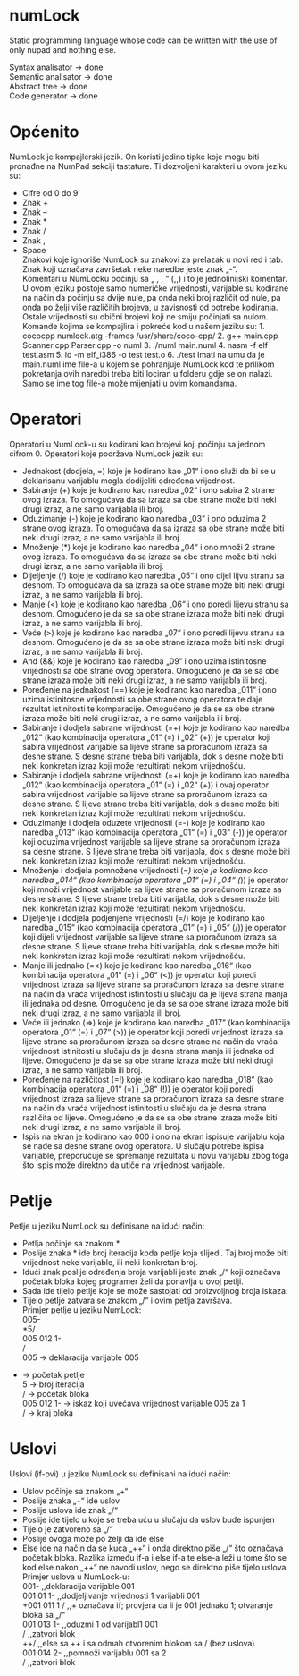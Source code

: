 # numLock
Static programming language whose code can be written with the use of only nupad and nothing else.  
  
Syntax analisator -> done  
Semantic analisator -> done  
Abstract tree -> done  
Code generator -> done

# Općenito
NumLock je kompajlerski jezik. On koristi jedino tipke koje mogu biti pronađne na NumPad sekciji tastature. Ti dozvoljeni karakteri u ovom jeziku su:  
- Cifre od 0 do 9  
- Znak +  
- Znak –  
- Znak *  
- Znak /  
- Znak ,  
- Space  
Znakovi koje ignoriše NumLock su znakovi za prelazak u novi red i tab.  
Znak koji označava završetak neke naredbe jeste znak „-“.  
Komentari u NumLocku počinju sa „ , , “ (,,) i to je jednolinijski komentar.  
U ovom jeziku postoje samo numeričke vrijednosti, varijable su kodirane na način da počinju sa dvije nule, pa onda neki broj različit od nule, pa onda po želji više različitih brojeva, u zavisnosti od potrebe kodiranja.  
Ostale vrijednosti su obični brojevi koji ne smiju počinjati sa nulom.  
Komande kojima se kompajlira i pokreće kod u našem jeziku su: 1. cococpp numlock.atg -frames /usr/share/coco-cpp/ 2. g++ main.cpp Scanner.cpp Parser.cpp -o numl 3. ./numl main.numl 4. nasm -f elf test.asm 5. ld -m elf_i386 -o test test.o 6. ./test
Imati na umu da je main.numl ime file-a u kojem se pohranjuje NumLock kod te prilikom pokretanja ovih naredbi treba biti lociran u folderu gdje se on nalazi. Samo se ime tog file-a može mijenjati u ovim komandama.  

# Operatori
Operatori u NumLock-u su kodirani kao brojevi koji počinju sa jednom cifrom 0. Operatori koje podržava NumLock jezik su:
- Jednakost (dodjela, =) koje je kodirano kao „01“ i ono služi da bi se u deklarisanu varijablu mogla dodijeliti određena vrijednost.  
- Sabiranje (+) koje je kodirano kao naredba „02“ i ono sabira 2 strane ovog izraza. To omogućava da sa izraza sa obe strane može biti neki drugi izraz, a ne samo varijabla ili broj.  
- Oduzimanje (-) koje je kodirano kao naredba „03“ i ono oduzima 2 strane ovog izraza. To omogućava da sa izraza sa obe strane može biti neki drugi izraz, a ne samo varijabla ili broj.  
- Množenje (*) koje je kodirano kao naredba „04“ i ono množi 2 strane ovog izraza. To omogućava da sa izraza sa obe strane može biti neki drugi izraz, a ne samo varijabla ili broj.  
- Dijeljenje (/) koje je kodirano kao naredba „05“ i ono dijel lijvu stranu sa desnom. To omogućava da sa izraza sa obe strane može biti neki drugi izraz, a ne samo varijabla ili broj.  
- Manje (<) koje je kodirano kao naredba „06“ i ono poredi lijevu stranu sa desnom. Omogućeno je da se sa obe strane izraza može biti neki drugi izraz, a ne samo varijabla ili broj.  
- Veće (>) koje je kodirano kao naredba „07“ i ono poredi lijevu stranu sa desnom. Omogućeno je da se sa obe strane izraza može biti neki drugi izraz, a ne samo varijabla ili broj.  
- And (&&) koje je kodirano kao naredba „09“ i ono uzima istinitosne vrijednosti sa obe strane ovog operatora. Omogućeno je da se sa obe strane izraza može biti neki drugi izraz, a ne samo varijabla ili broj.  
- Poređenje na jednakost (==) koje je kodirano kao naredba „011“ i ono uzima istinitosne vrijednosti sa obe strane ovog operatora te daje rezultat istinitosti te komparacije. Omogućeno je da se sa obe strane izraza može biti neki drugi izraz, a ne samo varijabla ili broj.  
- Sabiranje i dodjela sabrane vrijednosti (=+) koje je kodirano kao naredba „012“ (kao kombinacija operatora „01“ (=) i „02“ (+)) je operator koji sabira vrijednost varijable sa lijeve strane sa proračunom izraza sa desne strane. S desne strane treba biti varijabla, dok s desne može biti neki konkretan izraz koji može rezultirati nekom vrijednošću.  
- Sabiranje i dodjela sabrane vrijednosti (=+) koje je kodirano kao naredba „012“ (kao kombinacija operatora „01“ (=) i „02“ (+)) i ovaj operator sabira vrijednost varijable sa lijeve strane sa proračunom izraza sa desne strane. S lijeve strane treba biti varijabla, dok s desne može biti neki konkretan izraz koji može rezultirati nekom vrijednošću.  
- Oduzimanje i dodjela oduzete vrijednosti (=-) koje je kodirano kao naredba „013“ (kao kombinacija operatora „01“ (=) i „03“ (-)) je operator koji oduzima vrijednost varijable sa lijeve strane sa proračunom izraza sa desne strane. S lijeve strane treba biti varijabla, dok s desne može biti neki konkretan izraz koji može rezultirati nekom vrijednošću.  
- Množenje i dodjela pomnožene vrijednosti (=*) koje je kodirano kao naredba „014“ (kao kombinacija operatora „01“ (=) i „04“ (*)) je operator koji množi vrijednost varijable sa lijeve strane sa proračunom izraza sa desne strane. S lijeve strane treba biti varijabla, dok s desne može biti neki konkretan izraz koji može rezultirati nekom vrijednošću.  
- Dijeljenje i dodjela podjenjene vrijednosti (=/) koje je kodirano kao naredba „015“ (kao kombinacija operatora „01“ (=) i „05“ (/)) je operator koji dijeli vrijednost varijable sa lijeve strane sa proračunom izraza sa desne strane. S lijeve strane treba biti varijabla, dok s desne može biti neki konkretan izraz koji može rezultirati nekom vrijednošću.  
- Manje ili jednako (=<) koje je kodirano kao naredba „016“ (kao kombinacija operatora „01“ (=) i „06“ (<)) je operator koji poredi vrijednost izraza sa lijeve strane sa proračunom izraza sa desne strane na način da vraća vrijednost istinitosti u slučaju da je lijeva strana manja ili jednaka od desne. Omogućeno je da se sa obe strane izraza može biti neki drugi izraz, a ne samo varijabla ili broj.  
- Veće ili jednako (=>) koje je kodirano kao naredba „017“ (kao kombinacija operatora „01“ (=) i „07“ (>)) je operator koji poredi vrijednost izraza sa lijeve strane sa proračunom izraza sa desne strane na način da vraća vrijednost istinitosti u slučaju da je desna strana manja ili jednaka od lijeve. Omogućeno je da se sa obe strane izraza može biti neki drugi izraz, a ne samo varijabla ili broj.  
- Poređenje na različitost (=!) koje je kodirano kao naredba „018“ (kao kombinacija operatora „01“ (=) i „08“ (!)) je operator koji poredi vrijednost izraza sa lijeve strane sa proračunom izraza sa desne strane na način da vraća vrijednost istinitosti u slučaju da je desna strana različita od lijeve. Omogućeno je da se sa obe strane izraza može biti neki drugi izraz, a ne samo varijabla ili broj.  
- Ispis na ekran je kodirano kao 000 i ono na ekran ispisuje varijablu koja se nađe sa desne strane ovog operatora. U slučaju potrebe ispisa varijable, preporučuje se spremanje rezultata u novu varijablu zbog toga što ispis može direktno da utiče na vrijednost varijable.  

  
# Petlje  
Petlje u jeziku NumLock su definisane na idući način:  
- Petlja počinje sa znakom *  
- Poslije znaka * ide broj iteracija koda petlje koja slijedi. Taj broj može biti vrijednost neke varijable, ili neki konkretan broj.  
- Idući znak poslije određenja broja varijabli jeste znak „/“ koji označava početak bloka kojeg programer želi da ponavlja u ovoj petlji.  
- Sada ide tijelo petlje koje se može sastojati od proizvoljnog broja iskaza.  
- Tijelo petlje zatvara se znakom „/“ i ovim petlja završava.  
Primjer petlje u jeziku NumLock:  
005-  
*5/  
005 012 1-  
/  
005 -> deklaracija varijable 005  
* -> početak petlje  
5 -> broj iteracija  
/ -> početak bloka  
005 012 1- -> iskaz koji uvećava vrijednost varijable 005 za 1  
/ -> kraj bloka  
  
# Uslovi  
Uslovi (if-ovi) u jeziku NumLock su definisani na idući način:  
- Uslov počinje sa znakom „+“  
- Poslije znaka „+“ ide uslov  
- Poslije uslova ide znak „/“  
- Poslije ide tijelo u koje se treba uću u slučaju da uslov bude ispunjen  
- Tijelo je zatvoreno sa „/“  
- Poslije ovoga može po želji da ide else  
- Else ide na način da se kuca „++“ i onda direktno piše „/“ što označava početak bloka. Razlika između if-a i else if-a te else-a leži u tome što se kod else nakon „++“ ne navodi uslov, nego se direktno piše tijelo uslova.  
Primjer uslova u NumLock-u:  
001- ,,deklaracija varijable 001  
001 01 1- ,,dodjeljivanje vrijednosti 1 varijabli 001  
+001 011 1 / ,,+ označava if; provjera da li je 001 jednako 1; otvaranje bloka sa „/“  
001 013 1- ,,oduzmi 1 od varijabl1 001  
/ ,,zatvori blok  
++/ ,,else sa ++ i sa odmah otvorenim blokom sa / (bez uslova)  
001 014 2- ,,pomnoži varijablu 001 sa 2  
/ ,,zatvori blok  
